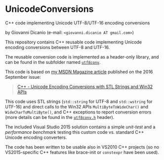 # UnicodeConversions
C++ code implementing Unicode UTF-8/UTF-16 encoding conversions

by Giovanni Dicanio (e-mail: `<giovanni.dicanio AT gmail.com>`)

This repository contains C++ reusable code implementing Unicode encoding conversions between UTF-8 and UTF-16.

The reusable conversion code is implemented as a header-only library, and can be found in the subfolder named [`utf8conv`](https://github.com/GiovanniDicanio/UnicodeConversions/tree/master/UnicodeConversions/utf8conv).

This code is based on [my MSDN Magazine article](https://msdn.microsoft.com/magazine/mt763237) published on the 2016 September issue:

> [C++ - Unicode Encoding Conversions with STL Strings and Win32 APIs](https://msdn.microsoft.com/magazine/mt763237)

This code uses STL strings (`std::string` for UTF-8 and `std::wstring` for UTF-16) and direct calls to the Win32 APIs `MultiByteToWideChar()` and `WideCharToMultiByte()`, and C++ exceptions to report conversion errors (more details can be found in the [`utf8conv.h`](https://github.com/GiovanniDicanio/UnicodeConversions/blob/master/UnicodeConversions/utf8conv/utf8conv.h) header).

The included Visual Studio 2015 solution contains a simple _unit-test_ and a _performance benchmark_ testing this custom code vs. standard C++ Unicode encoding converters.

The code has been written to be usable also in VS2010 C++ projects (so no VS2015-specific C++ features like brace-init or `constexpr` have been used).
